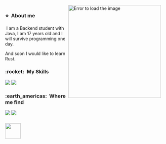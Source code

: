 <!--The gif of cat and link github-->


<!--There is the image than is in side right-->

<img src="https://media1.tenor.com/m/RqN9FleEyaEAAAAd/shinoa.gif" min-width="400px" max-width="400px" width="300px" height="300px" align="right" alt="Error to load the image">

<!--About me-->
<div align="left">
  <h3> ⭐ &nbsp;About me </h3>
  <p>&nbsp;I am a Backend student with Java, I am 17 years old and I will survive programming one day.</p>
  <p>And soon I would like to learn Rust.</p>
</div>

<!--The skills-->
<div align="left">
  <h3> :rocket: &nbsp;My Skills </h3>
  <img src="https://img.shields.io/badge/Java-ED8B00?style=for-the-badge&logo=openjdk&logoColor=white" />
  <img src="https://img.shields.io/badge/Spring-6DB33F?style=for-the-badge&logo=spring&logoColor=white" />
</div>

<!--Where me find-->
<div align="leftt"> 
  <h3> :earth_americas: &nbsp;Where me find </h3> 
  
  <a href="https://www.instagram.com/hansss.05" target="_blank"><img src="https://img.shields.io/badge/Instagram-E4405F?style=for-the-badge&logo=instagram&logoColor=white" target="_blank"></a>
  <a href="mailto:hanss.md@outlook.com" target="_blank"><img src="https://img.shields.io/badge/Gmail-D14836?style=for-the-badge&logo=gmail&logoColor=white" target="_blank"></a>
  ### <img src="https://cdn.discordapp.com/attachments/1212890302923284538/1228074698496147526/totoro_plushie_selfie_.jpg?ex=662ab8b0&is=661843b0&hm=0c7c432dd444e29802518740635b48faa0778d3ff65eeccfb222affc19198658&" width="50" border-radius="30px">
</div>
<br>
